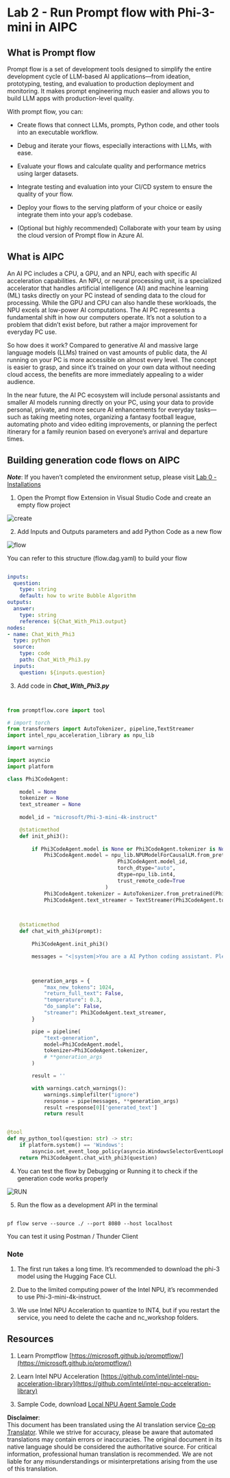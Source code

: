 <!--
CO_OP_TRANSLATOR_METADATA:
{
  "original_hash": "bc29f7fe7fc16bed6932733eac8c81b8",
  "translation_date": "2025-07-17T03:53:32+00:00",
  "source_file": "md/02.Application/02.Code/Phi3/VSCodeExt/HOL/AIPC/02.PromptflowWithNPU.md",
  "language_code": "en"
}
-->
# **Lab 2 - Run Prompt flow with Phi-3-mini in AIPC**

## **What is Prompt flow**

Prompt flow is a set of development tools designed to simplify the entire development cycle of LLM-based AI applications—from ideation, prototyping, testing, and evaluation to production deployment and monitoring. It makes prompt engineering much easier and allows you to build LLM apps with production-level quality.

With prompt flow, you can:

- Create flows that connect LLMs, prompts, Python code, and other tools into an executable workflow.

- Debug and iterate your flows, especially interactions with LLMs, with ease.

- Evaluate your flows and calculate quality and performance metrics using larger datasets.

- Integrate testing and evaluation into your CI/CD system to ensure the quality of your flow.

- Deploy your flows to the serving platform of your choice or easily integrate them into your app’s codebase.

- (Optional but highly recommended) Collaborate with your team by using the cloud version of Prompt flow in Azure AI.

## **What is AIPC**

An AI PC includes a CPU, a GPU, and an NPU, each with specific AI acceleration capabilities. An NPU, or neural processing unit, is a specialized accelerator that handles artificial intelligence (AI) and machine learning (ML) tasks directly on your PC instead of sending data to the cloud for processing. While the GPU and CPU can also handle these workloads, the NPU excels at low-power AI computations. The AI PC represents a fundamental shift in how our computers operate. It’s not a solution to a problem that didn’t exist before, but rather a major improvement for everyday PC use.

So how does it work? Compared to generative AI and massive large language models (LLMs) trained on vast amounts of public data, the AI running on your PC is more accessible on almost every level. The concept is easier to grasp, and since it’s trained on your own data without needing cloud access, the benefits are more immediately appealing to a wider audience.

In the near future, the AI PC ecosystem will include personal assistants and smaller AI models running directly on your PC, using your data to provide personal, private, and more secure AI enhancements for everyday tasks—such as taking meeting notes, organizing a fantasy football league, automating photo and video editing improvements, or planning the perfect itinerary for a family reunion based on everyone’s arrival and departure times.

## **Building generation code flows on AIPC**

***Note***: If you haven’t completed the environment setup, please visit [Lab 0 - Installations](./01.Installations.md)

1. Open the Prompt flow Extension in Visual Studio Code and create an empty flow project

![create](../../../../../../../../../translated_images/pf_create.bde888dc83502eba082a058175bbf1eee6791219795393a386b06fd3043ec54d.en.png)

2. Add Inputs and Outputs parameters and add Python Code as a new flow

![flow](../../../../../../../../../translated_images/pf_flow.520824c0969f2a94f17e947f86bdc4b4c6c88a2efa394fe3bcfb58c0dbc578a7.en.png)

You can refer to this structure (flow.dag.yaml) to build your flow

```yaml

inputs:
  question:
    type: string
    default: how to write Bubble Algorithm
outputs:
  answer:
    type: string
    reference: ${Chat_With_Phi3.output}
nodes:
- name: Chat_With_Phi3
  type: python
  source:
    type: code
    path: Chat_With_Phi3.py
  inputs:
    question: ${inputs.question}


```

3. Add code in ***Chat_With_Phi3.py***

```python


from promptflow.core import tool

# import torch
from transformers import AutoTokenizer, pipeline,TextStreamer
import intel_npu_acceleration_library as npu_lib

import warnings

import asyncio
import platform

class Phi3CodeAgent:
    
    model = None
    tokenizer = None
    text_streamer = None
    
    model_id = "microsoft/Phi-3-mini-4k-instruct"

    @staticmethod
    def init_phi3():
        
        if Phi3CodeAgent.model is None or Phi3CodeAgent.tokenizer is None or Phi3CodeAgent.text_streamer is None:
            Phi3CodeAgent.model = npu_lib.NPUModelForCausalLM.from_pretrained(
                                    Phi3CodeAgent.model_id,
                                    torch_dtype="auto",
                                    dtype=npu_lib.int4,
                                    trust_remote_code=True
                                )
            Phi3CodeAgent.tokenizer = AutoTokenizer.from_pretrained(Phi3CodeAgent.model_id)
            Phi3CodeAgent.text_streamer = TextStreamer(Phi3CodeAgent.tokenizer, skip_prompt=True)

    

    @staticmethod
    def chat_with_phi3(prompt):
        
        Phi3CodeAgent.init_phi3()

        messages = "<|system|>You are a AI Python coding assistant. Please help me to generate code in Python.The answer only genertated Python code, but any comments and instructions do not need to be generated<|end|><|user|>" + prompt +"<|end|><|assistant|>"



        generation_args = {
            "max_new_tokens": 1024,
            "return_full_text": False,
            "temperature": 0.3,
            "do_sample": False,
            "streamer": Phi3CodeAgent.text_streamer,
        }

        pipe = pipeline(
            "text-generation",
            model=Phi3CodeAgent.model,
            tokenizer=Phi3CodeAgent.tokenizer,
            # **generation_args
        )

        result = ''

        with warnings.catch_warnings():
            warnings.simplefilter("ignore")
            response = pipe(messages, **generation_args)
            result =response[0]['generated_text']
            return result


@tool
def my_python_tool(question: str) -> str:
    if platform.system() == 'Windows':
        asyncio.set_event_loop_policy(asyncio.WindowsSelectorEventLoopPolicy())
    return Phi3CodeAgent.chat_with_phi3(question)


```

4. You can test the flow by Debugging or Running it to check if the generation code works properly

![RUN](../../../../../../../../../translated_images/pf_run.4239e8a0b420a58284edf6ee1471c1697c345670313c8e7beac0edaee15b9a9d.en.png)

5. Run the flow as a development API in the terminal

```

pf flow serve --source ./ --port 8080 --host localhost   

```

You can test it using Postman / Thunder Client

### **Note**

1. The first run takes a long time. It’s recommended to download the phi-3 model using the Hugging Face CLI.

2. Due to the limited computing power of the Intel NPU, it’s recommended to use Phi-3-mini-4k-instruct.

3. We use Intel NPU Acceleration to quantize to INT4, but if you restart the service, you need to delete the cache and nc_workshop folders.

## **Resources**

1. Learn Promptflow [https://microsoft.github.io/promptflow/](https://microsoft.github.io/promptflow/)

2. Learn Intel NPU Acceleration [https://github.com/intel/intel-npu-acceleration-library](https://github.com/intel/intel-npu-acceleration-library)

3. Sample Code, download [Local NPU Agent Sample Code](../../../../../../../../../code/07.Lab/01/AIPC)

**Disclaimer**:  
This document has been translated using the AI translation service [Co-op Translator](https://github.com/Azure/co-op-translator). While we strive for accuracy, please be aware that automated translations may contain errors or inaccuracies. The original document in its native language should be considered the authoritative source. For critical information, professional human translation is recommended. We are not liable for any misunderstandings or misinterpretations arising from the use of this translation.